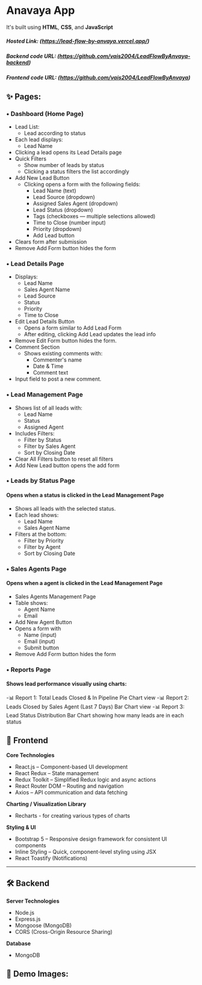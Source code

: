 # Anavaya App
It's built using **HTML**, **CSS**, and **JavaScript**

##### Hosted Link: (https://lead-flow-by-anvaya.vercel.app/)
 
##### Backend code URL: (https://github.com/vais2004/LeadFlowByAnvaya-backend)

##### Frontend code URL: (https://github.com/vais2004/LeadFlowByAnvaya)


## ✨ Pages:

### • Dashboard (Home Page)
- Lead List:
  - Lead according to status
- Each lead displays: 
  - Lead Name
- Clicking a lead opens its Lead Details page
- Quick Filters
  - Show number of leads by status
  - Clicking a status filters the list accordingly
- Add New Lead Button
  - Clicking opens a form with the following fields:
    - Lead Name (text)
    - Lead Source (dropdown)
    - Assigned Sales Agent (dropdown)
    - Lead Status (dropdown)
    - Tags (checkboxes — multiple selections allowed)
    - Time to Close (number input)
    - Priority (dropdown)
    - Add Lead button          
- Clears form after submission
- Remove Add Form button hides the form
          
### • Lead Details Page
- Displays:
  - Lead Name
  - Sales Agent Name
  - Lead Source
  - Status
  - Priority
  - Time to Close
- Edit Lead Details Button
  - Opens a form similar to Add Lead Form
  - After editing, clicking Add Lead updates the lead info
- Remove Edit Form button hides the form.
- Comment Section
  - Shows existing comments with:
    - Commenter's name
    - Date & Time
    - Comment text
- Input field to post a new comment.

### • Lead Management Page
- Shows list of all leads with:
  - Lead Name
  - Status
  - Assigned Agent
- Includes Filters:
  - Filter by Status
  - Filter by Sales Agent
  - Sort by Closing Date
- Clear All Filters button to reset all filters
- Add New Lead button opens the add form

### • Leads by Status Page
#### Opens when a status is clicked in the Lead Management Page
- Shows all leads with the selected status.
- Each lead shows:
  - Lead Name
  - Sales Agent Name
- Filters at the bottom:
  - Filter by Priority
  - Filter by Agent
  - Sort by Closing Date

### • Sales Agents Page
#### Opens when a agent is clicked in the Lead Management Page
- Sales Agents Management Page
- Table shows:
  - Agent Name
  - Email    
- Add New Agent Button
- Opens a form with
  - Name (input)
  - Email (input)
  - Submit button
- Remove Add Form button hides the form

### • Reports Page
#### Shows lead performance visually using charts:
-📊 Report 1: Total Leads Closed & In Pipeline
Pie Chart view
-📊 Report 2: Leads Closed by Sales Agent (Last 7 Days)
Bar Chart view
-📊 Report 3: Lead Status Distribution
Bar Chart showing how many leads are in each status


## 🎨 Frontend

**Core Technologies**
- React.js – Component-based UI development
- React Redux – State management
- Redux Toolkit – Simplified Redux logic and async actions
- React Router DOM – Routing and navigation
- Axios – API communication and data fetching

**Charting / Visualization Library**
-	Recharts - for creating various types of charts

**Styling & UI**
- Bootstrap 5 – Responsive design framework for consistent UI components
- Inline Styling – Quick, component-level styling using JSX
- React Toastify (Notifications)
---

## 🛠️ Backend

**Server Technologies**
- Node.js
- Express.js
- Mongoose (MongoDB)
- CORS (Cross-Origin Resource Sharing)

**Database**
- MongoDB

## 📸 Demo Images:
